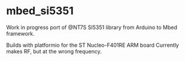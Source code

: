 # mbed_si5351
Work in progress port of @NT7S SI5351 library from Arduino to Mbed framework.

Builds with platformio for the ST Nucleo-F401RE ARM board
Currently makes RF, but at the wrong frequency.
